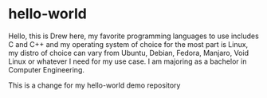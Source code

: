 # hello-world

Hello, this is Drew here, my favorite programming languages to use includes C and C++ and my operating system of choice for the most part is Linux, my distro of choice can vary from Ubuntu, Debian, Fedora, Manjaro, Void Linux or whatever I need for my use case. I am majoring as a bachelor in Computer Engineering.

This is a change for my hello-world demo repository
